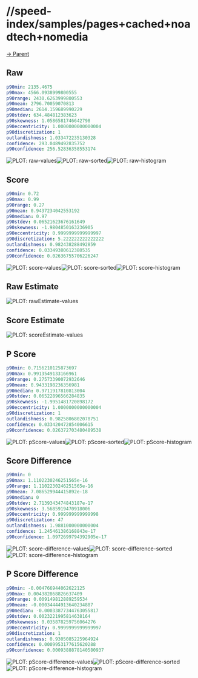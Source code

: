 
# //speed-index/samples/pages+cached+noadtech+nomedia

[→ Parent](../..)


## Raw


```yaml
p90min: 2135.4675
p90max: 4566.0938999800555
p90range: 2430.6263999800553
p90mean: 2796.70059070813
p90median: 2614.159689990229
p90stdev: 634.484812383623
p90skewness: 1.0586581746642798
p90eccentricity: 1.0000000000000004
p90discretization: 1
outlandishness: 1.033472235130328
confidence: 293.0489492835752
p90confidence: 256.52836358553174

```

![PLOT: raw-values](./raw/values.svg)![PLOT: raw-sorted](./raw/sorted.svg)![PLOT: raw-histogram](./raw/histogram.svg)
## Score


```yaml
p90min: 0.72
p90max: 0.99
p90range: 0.27
p90mean: 0.9437234042553192
p90median: 0.97
p90stdev: 0.06521623676161649
p90skewness: -1.9804850163236905
p90eccentricity: 0.9999999999999997
p90discretization: 5.222222222222222
outlandishness: 0.982438288492859
confidence: 0.03349380612380535
p90confidence: 0.02636755706226247

```

![PLOT: score-values](./score/values.svg)![PLOT: score-sorted](./score/sorted.svg)![PLOT: score-histogram](./score/histogram.svg)
## Raw Estimate

![PLOT: rawEstimate-values](./rawEstimate/values.svg)
## Score Estimate

![PLOT: scoreEstimate-values](./scoreEstimate/values.svg)
## P Score


```yaml
p90min: 0.7156210125873697
p90max: 0.9913549133166961
p90range: 0.27573390072932646
p90mean: 0.9433198236356981
p90median: 0.9711917810813004
p90stdev: 0.06522896566284835
p90skewness: -1.9951481720898172
p90eccentricity: 1.0000000000000004
p90discretization: 1
outlandishness: 0.9825806802078751
confidence: 0.033420472854006615
p90confidence: 0.026372703480489538

```

![PLOT: pScore-values](./pScore/values.svg)![PLOT: pScore-sorted](./pScore/sorted.svg)![PLOT: pScore-histogram](./pScore/histogram.svg)
## Score Difference


```yaml
p90min: 0
p90max: 1.1102230246251565e-16
p90range: 1.1102230246251565e-16
p90mean: 7.086529944415892e-18
p90median: 0
p90stdev: 2.7139343474843187e-17
p90skewness: 3.5685919470918006
p90eccentricity: 0.999999999999998
p90discretization: 47
outlandishness: 1.9881000000000004
confidence: 1.245461386168843e-17
p90confidence: 1.0972699794392905e-17

```

![PLOT: score-difference-values](./score-difference/values.svg)![PLOT: score-difference-sorted](./score-difference/sorted.svg)![PLOT: score-difference-histogram](./score-difference/histogram.svg)
## P Score Difference


```yaml
p90min: -0.004766944062622125
p90max: 0.004382868826637409
p90range: 0.009149812889259534
p90mean: -0.00034444913640234887
p90median: -0.00033877344763055817
p90stdev: 0.0023221995814638164
p90skewness: 0.035878259756064276
p90eccentricity: 0.9999999999999997
p90discretization: 1
outlandishness: 0.9305085225964924
confidence: 0.0009953177615620288
p90confidence: 0.0009388878140580937

```

![PLOT: pScore-difference-values](./pScore-difference/values.svg)![PLOT: pScore-difference-sorted](./pScore-difference/sorted.svg)![PLOT: pScore-difference-histogram](./pScore-difference/histogram.svg)